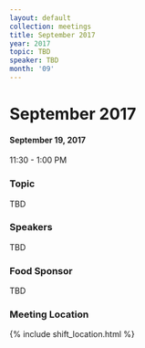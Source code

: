 ```yaml
---
layout: default
collection: meetings
title: September 2017
year: 2017
topic: TBD
speaker: TBD
month: '09'
---
```


# September 2017

#### September 19, 2017
11:30 - 1:00 PM

### Topic

TBD

### Speakers

TBD

### Food Sponsor

TBD

### Meeting Location
{% include shift_location.html %}
